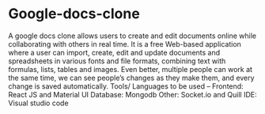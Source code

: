 # Google-docs-clone
A google docs clone allows users to create and edit documents online while collaborating with others in real time. 
It is a free Web-based application where a user can import, create, edit and update documents and spreadsheets in various fonts and file formats, combining text with formulas, lists, tables and images.  Even better, multiple people can work at the same time, we can see people’s changes as they make them, and every change is saved automatically.
Tools/ Languages to be used –
Frontend: React JS and Material UI
Database: Mongodb
Other: Socket.io and Quill
IDE: Visual studio code
